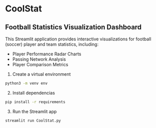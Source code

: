 # CoolStat
## Football Statistics Visualization Dashboard

This Streamlit application provides interactive visualizations for football (soccer) player and team statistics, including:

- Player Performance Radar Charts
- Passing Network Analysis
- Player Comparison Metrics

1. Create a virtual environment
```bash
python3 -m venv env
```

2. Install dependencias
```bash
pip install -r requirements
```

3. Run the Streamlit app
```bash
streamlit run CoolStat.py
```
